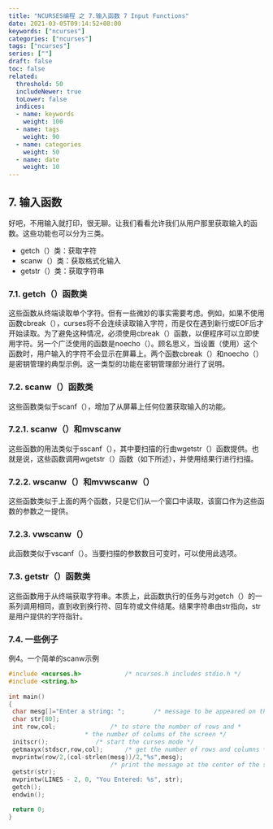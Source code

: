 ```yaml
---
title: "NCURSES编程 之 7.输入函数 7 Input Functions"
date: 2021-03-05T09:14:52+08:00
keywords: ["ncurses"]
categories: ["ncurses"]
tags: ["ncurses"]
series: [""]
draft: false
toc: false
related:
  threshold: 50
  includeNewer: true
  toLower: false
  indices:
  - name: keywords
    weight: 100
  - name: tags
    weight: 90
  - name: categories
    weight: 50
  - name: date
    weight: 10
---
```


## 7. 输入函数
好吧，不用输入就打印，很无聊。让我们看看允许我们从用户那里获取输入的函数。这些功能也可以分为三类。
- getch（）类：获取字符
- scanw（）类：获取格式化输入
- getstr（）类：获取字符串

### 7.1. getch（）函数类
这些函数从终端读取单个字符。但有一些微妙的事实需要考虑。例如，如果不使用函数cbreak（），curses将不会连续读取输入字符，而是仅在遇到新行或EOF后才开始读取。为了避免这种情况，必须使用cbreak（）函数，以便程序可以立即使用字符。另一个广泛使用的函数是noecho（）。顾名思义，当设置（使用）这个函数时，用户输入的字符不会显示在屏幕上。两个函数cbreak（）和noecho（）是密钥管理的典型示例。这一类型的功能在密钥管理部分进行了说明。

### 7.2. scanw（）函数类
这些函数类似于scanf（），增加了从屏幕上任何位置获取输入的功能。

### 7.2.1. scanw（）和mvscanw
这些函数的用法类似于sscanf（），其中要扫描的行由wgetstr（）函数提供。也就是说，这些函数调用wgetstr（）函数（如下所述），并使用结果行进行扫描。

### 7.2.2. wscanw（）和mvwscanw（）
这些函数类似于上面的两个函数，只是它们从一个窗口中读取，该窗口作为这些函数的参数之一提供。

### 7.2.3. vwscanw（）
此函数类似于vscanf（）。当要扫描的参数数目可变时，可以使用此选项。

### 7.3. getstr（）函数类
这些函数用于从终端获取字符串。本质上，此函数执行的任务与对getch（）的一系列调用相同，直到收到换行符、回车符或文件结尾。结果字符串由str指向，str是用户提供的字符指针。

### 7.4. 一些例子
例4。一个简单的scanw示例
```cpp
#include <ncurses.h>			/* ncurses.h includes stdio.h */  
#include <string.h> 
 
int main()
{
 char mesg[]="Enter a string: ";		/* message to be appeared on the screen */
 char str[80];
 int row,col;				/* to store the number of rows and *
					 * the number of colums of the screen */
 initscr();				/* start the curses mode */
 getmaxyx(stdscr,row,col);		/* get the number of rows and columns */
 mvprintw(row/2,(col-strlen(mesg))/2,"%s",mesg);
                     		/* print the message at the center of the screen */
 getstr(str);
 mvprintw(LINES - 2, 0, "You Entered: %s", str);
 getch();
 endwin();

 return 0;
}
```
